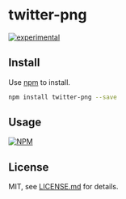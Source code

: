 # twitter-png

[![experimental](http://badges.github.io/stability-badges/dist/experimental.svg)](http://github.com/badges/stability-badges)



## Install

Use [npm](https://npmjs.com/) to install.

```sh
npm install twitter-png --save
```

## Usage

[![NPM](https://nodei.co/npm/twitter-png.png)](https://www.npmjs.com/package/twitter-png)

## License

MIT, see [LICENSE.md](http://github.com/mattdesl/twitter-png/blob/master/LICENSE.md) for details.
